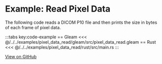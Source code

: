 # Example: Read Pixel Data

The following code reads a DICOM P10 file and then prints the size in bytes of
each frame of pixel data.

:::tabs key:code-example
== Gleam
<<< @/../../examples/pixel_data_read/gleam/src/pixel_data_read.gleam
== Rust
<<< @/../../examples/pixel_data_read/rust/src/main.rs
:::

[View on GitHub](https://github.com/dcmfx/dcmfx/tree/main/examples/pixel_data_read)
